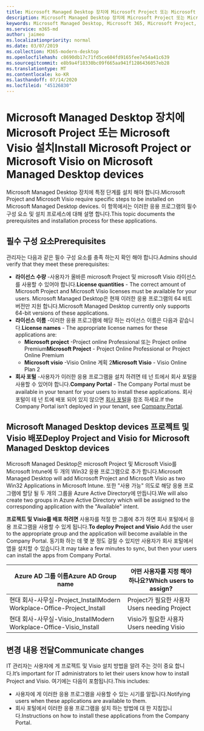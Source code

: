 ```yaml
---
title: Microsoft Managed Desktop 장치에 Microsoft Project 또는 Microsoft Visio 설치
description: Microsoft Managed Desktop 장치에 Microsoft Project 또는 Microsoft Visio 설치에 대 한 정보
keywords: Microsoft Managed Desktop, Microsoft 365, Microsoft Project, Microsoft Visio
ms.service: m365-md
author: jaimeo
ms.localizationpriority: normal
ms.date: 03/07/2019
ms.collection: M365-modern-desktop
ms.openlocfilehash: c8690db17c71fd5ce604fd9165fee7e54a41c639
ms.sourcegitcommit: e8b9a4f18330bc09f665aa941f1286436057eb28
ms.translationtype: MT
ms.contentlocale: ko-KR
ms.lasthandoff: 07/14/2020
ms.locfileid: "45126830"
---
```

# <a name="install-microsoft-project-or-microsoft-visio-on-microsoft-managed-desktop-devices"></a><span data-ttu-id="8aac3-104">Microsoft Managed Desktop 장치에 Microsoft Project 또는 Microsoft Visio 설치</span><span class="sxs-lookup"><span data-stu-id="8aac3-104">Install Microsoft Project or Microsoft Visio on Microsoft Managed Desktop devices</span></span>

<span data-ttu-id="8aac3-105">Microsoft Managed Desktop 장치에 특정 단계를 설치 해야 합니다.</span><span class="sxs-lookup"><span data-stu-id="8aac3-105">Microsoft Project and Microsoft Visio require specific steps to be installed on Microsoft Managed Desktop devices.</span></span> <span data-ttu-id="8aac3-106">이 항목에서는 이러한 응용 프로그램의 필수 구성 요소 및 설치 프로세스에 대해 설명 합니다.</span><span class="sxs-lookup"><span data-stu-id="8aac3-106">This topic documents the prerequisites and installation process for these applications.</span></span>

## <a name="prerequisites"></a><span data-ttu-id="8aac3-107">필수 구성 요소</span><span class="sxs-lookup"><span data-stu-id="8aac3-107">Prerequisites</span></span>

<span data-ttu-id="8aac3-108">관리자는 다음과 같은 필수 구성 요소를 충족 하는지 확인 해야 합니다.</span><span class="sxs-lookup"><span data-stu-id="8aac3-108">Admins should verify that they meet these prerequisites:</span></span>
- <span data-ttu-id="8aac3-109">**라이선스 수량** -사용자가 올바른 microsoft Project 및 microsoft Visio 라이선스를 사용할 수 있어야 합니다.</span><span class="sxs-lookup"><span data-stu-id="8aac3-109">**License quantities** - The correct amount of Microsoft Project and Microsoft Visio licenses must be available for your users.</span></span> <span data-ttu-id="8aac3-110">Microsoft Managed Desktop은 현재 이러한 응용 프로그램의 64 비트 버전만 지원 합니다.</span><span class="sxs-lookup"><span data-stu-id="8aac3-110">Microsoft Managed Desktop currently only supports 64-bit versions of these applications.</span></span> 
- <span data-ttu-id="8aac3-111">**라이선스 이름** -이러한 응용 프로그램에 해당 하는 라이선스 이름은 다음과 같습니다.</span><span class="sxs-lookup"><span data-stu-id="8aac3-111">**License names** - The appropriate license names for these applications are:</span></span>
    - <span data-ttu-id="8aac3-112">**Microsoft project** -Project online Professional 또는 Project online Premium</span><span class="sxs-lookup"><span data-stu-id="8aac3-112">**Microsoft Project** - Project Online Professional or Project Online Premium</span></span>
    - <span data-ttu-id="8aac3-113">**Microsoft visio** -Visio Online 계획 2</span><span class="sxs-lookup"><span data-stu-id="8aac3-113">**Microsoft Visio** - Visio Online Plan 2</span></span>
- <span data-ttu-id="8aac3-114">**회사 포털** -사용자가 이러한 응용 프로그램을 설치 하려면 테 넌 트에서 회사 포털을 사용할 수 있어야 합니다.</span><span class="sxs-lookup"><span data-stu-id="8aac3-114">**Company Portal** -  The Company Portal must be available in your tenant for your users to install these applications.</span></span> <span data-ttu-id="8aac3-115">회사 포털이 테 넌 트에 배포 되어 있지 않으면 [회사 포털](company-portal.md)을 참조 하세요.</span><span class="sxs-lookup"><span data-stu-id="8aac3-115">If the Company Portal isn’t deployed in your tenant, see [Company Portal](company-portal.md).</span></span>

## <a name="deploy-project-and-visio-for-microsoft-managed-desktop-devices"></a><span data-ttu-id="8aac3-116">Microsoft Managed Desktop devices 프로젝트 및 Visio 배포</span><span class="sxs-lookup"><span data-stu-id="8aac3-116">Deploy Project and Visio for Microsoft Managed Desktop devices</span></span>
<span data-ttu-id="8aac3-117">Microsoft Managed Desktop은 microsoft Project 및 Microsoft Visio를 Microsoft Intune에 두 개의 Win32 응용 프로그램으로 추가 합니다.</span><span class="sxs-lookup"><span data-stu-id="8aac3-117">Microsoft Managed Desktop will add Microsoft Project and Microsoft Visio as two Win32 Applications in Microsoft Intune.</span></span> <span data-ttu-id="8aac3-118">또한 "사용 가능" 의도로 해당 응용 프로그램에 할당 될 두 개의 그룹을 Azure Active Directory에 만듭니다.</span><span class="sxs-lookup"><span data-stu-id="8aac3-118">We will also create two groups in Azure Active Directory which will be assigned to the corresponding application with the "Available" intent.</span></span> 

<span data-ttu-id="8aac3-119">**프로젝트 및 Visio를 배포 하려면** 사용자를 적절 한 그룹에 추가 하면 회사 포털에서 응용 프로그램을 사용할 수 있게 됩니다.</span><span class="sxs-lookup"><span data-stu-id="8aac3-119">**To deploy Project and Visio** Add the user to the appropriate group and the application will become available in the Company Portal.</span></span> <span data-ttu-id="8aac3-120">동기화 하는 데 몇 분 정도 걸릴 수 있지만 사용자가 회사 포털에서 앱을 설치할 수 있습니다.</span><span class="sxs-lookup"><span data-stu-id="8aac3-120">It may take a few minutes to sync, but then your users can install the apps from Company Portal.</span></span> 

<span data-ttu-id="8aac3-121">Azure AD 그룹 이름</span><span class="sxs-lookup"><span data-stu-id="8aac3-121">Azure AD Group name</span></span> | <span data-ttu-id="8aac3-122">어떤 사용자를 지정 해야 하나요?</span><span class="sxs-lookup"><span data-stu-id="8aac3-122">Which users to assign?</span></span>   
 --- | ---
<span data-ttu-id="8aac3-123">현대 회사-사무실-Project_Install</span><span class="sxs-lookup"><span data-stu-id="8aac3-123">Modern Workplace-Office-Project_Install</span></span> | <span data-ttu-id="8aac3-124">Project가 필요한 사용자</span><span class="sxs-lookup"><span data-stu-id="8aac3-124">Users needing Project</span></span>
<span data-ttu-id="8aac3-125">현대 회사-사무실-Visio_Install</span><span class="sxs-lookup"><span data-stu-id="8aac3-125">Modern Workplace-Office-Visio_Install</span></span> | <span data-ttu-id="8aac3-126">Visio가 필요한 사용자</span><span class="sxs-lookup"><span data-stu-id="8aac3-126">Users needing Visio</span></span>

## <a name="communicate-changes"></a><span data-ttu-id="8aac3-127">변경 내용 전달</span><span class="sxs-lookup"><span data-stu-id="8aac3-127">Communicate changes</span></span>
<span data-ttu-id="8aac3-128">IT 관리자는 사용자에 게 프로젝트 및 Visio 설치 방법을 알려 주는 것이 중요 합니다.</span><span class="sxs-lookup"><span data-stu-id="8aac3-128">It’s important for IT administrators to let their users know how to install Project and Visio.</span></span> <span data-ttu-id="8aac3-129">여기에는 다음이 포함됩니다.</span><span class="sxs-lookup"><span data-stu-id="8aac3-129">This includes:</span></span> 
- <span data-ttu-id="8aac3-130">사용자에 게 이러한 응용 프로그램을 사용할 수 있는 시기를 알립니다.</span><span class="sxs-lookup"><span data-stu-id="8aac3-130">Notifying users when these applications are available to them.</span></span> 
- <span data-ttu-id="8aac3-131">회사 포털에서 이러한 응용 프로그램을 설치 하는 방법에 대 한 지침입니다.</span><span class="sxs-lookup"><span data-stu-id="8aac3-131">Instructions on how to install these applications from the Company Portal.</span></span>
